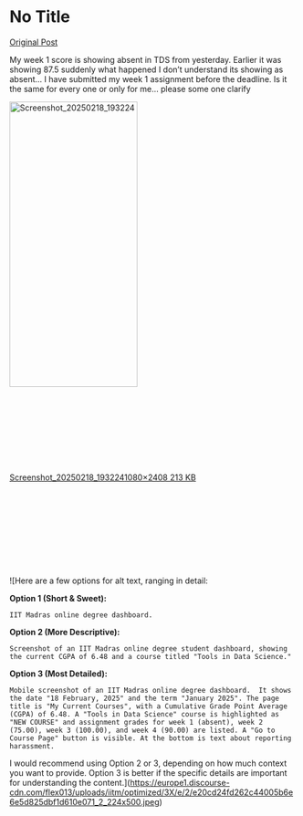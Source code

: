 # No Title

[Original Post](https://discourse.onlinedegree.iitm.ac.in/t/166816/49)

<p>My week 1 score is showing absent in TDS from yesterday. Earlier it was showing 87.5 suddenly what happened I don’t understand its showing as absent… I have submitted my week 1 assignment before the deadline. Is it the same for every one or only for me… please some one clarify<br>
<div class="lightbox-wrapper"><a class="lightbox" href="https://europe1.discourse-cdn.com/flex013/uploads/iitm/original/3X/e/2/e20cd24fd262c44005b6e6e5d825dbf1d610e071.jpeg" data-download-href="/uploads/short-url/wfJnsharHxoVpRTrS9YcyhMOVbj.jpeg?dl=1" title="Screenshot_20250218_193224" rel="noopener nofollow ugc"><img src="https://europe1.discourse-cdn.com/flex013/uploads/iitm/optimized/3X/e/2/e20cd24fd262c44005b6e6e5d825dbf1d610e071_2_224x500.jpeg" alt="Screenshot_20250218_193224" data-base62-sha1="wfJnsharHxoVpRTrS9YcyhMOVbj" width="224" height="500" srcset="https://europe1.discourse-cdn.com/flex013/uploads/iitm/optimized/3X/e/2/e20cd24fd262c44005b6e6e5d825dbf1d610e071_2_224x500.jpeg, https://europe1.discourse-cdn.com/flex013/uploads/iitm/optimized/3X/e/2/e20cd24fd262c44005b6e6e5d825dbf1d610e071_2_336x750.jpeg 1.5x, https://europe1.discourse-cdn.com/flex013/uploads/iitm/optimized/3X/e/2/e20cd24fd262c44005b6e6e5d825dbf1d610e071_2_448x1000.jpeg 2x" data-dominant-color="BFB6B6"><div class="meta"><svg class="fa d-icon d-icon-far-image svg-icon" aria-hidden="true"><use href="#far-image"></use></svg><span class="filename">Screenshot_20250218_193224</span><span class="informations">1080×2408 213 KB</span><svg class="fa d-icon d-icon-discourse-expand svg-icon" aria-hidden="true"><use href="#discourse-expand"></use></svg></div></a></div></p>

![Here are a few options for alt text, ranging in detail:

**Option 1 (Short & Sweet):**

```
IIT Madras online degree dashboard.
```

**Option 2 (More Descriptive):**

```
Screenshot of an IIT Madras online degree student dashboard, showing the current CGPA of 6.48 and a course titled "Tools in Data Science."
```

**Option 3 (Most Detailed):**

```
Mobile screenshot of an IIT Madras online degree dashboard.  It shows the date "18 February, 2025" and the term "January 2025". The page title is "My Current Courses", with a Cumulative Grade Point Average (CGPA) of 6.48. A "Tools in Data Science" course is highlighted as "NEW COURSE" and assignment grades for week 1 (absent), week 2 (75.00), week 3 (100.00), and week 4 (90.00) are listed. A "Go to Course Page" button is visible. At the bottom is text about reporting harassment.
```

I would recommend using Option 2 or 3, depending on how much context you want to provide.  Option 3 is better if the specific details are important for understanding the content.](https://europe1.discourse-cdn.com/flex013/uploads/iitm/optimized/3X/e/2/e20cd24fd262c44005b6e6e5d825dbf1d610e071_2_224x500.jpeg)